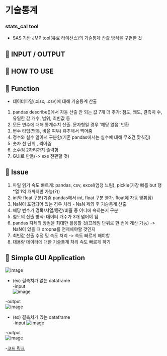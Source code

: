 # 기술통계        
### stats_cal tool    
 - SAS 기반 JMP tool(유료 라이선스)의 기술통계 산출 방식을 구현한 것    

## 📄 INPUT / OUTPUT    

## 📄 HOW TO USE     

## 📄 Function    
 - 데이터파일(.xlsx, .csv)에 대해 기술통계 산출               
 1) pandas describe()에서 자동 산출 안 되는 값 7개 더 추가: 첨도, 왜도, 결측치 수, 유일한 값 개수, 범위, 최빈값 등     
 2) 모든 변수에 대해 통계수치 산출. 문자형일 경우 '해당 없음' 반환        
 3) 변수 타입(명목, 비율 여부) 유추해서 찍어줌        
 4) 정수와 실수 알아서 구분함(기존 pandas에서는 실수에 대해 무조건 맞춰짐)           
 5) 숫자 천 단위 , 찍어줌   
 6) 소수점 2자리까지 출력함    
 7) GUI로 만듦(-> exe 전환할 것)     
 
## 📄 Issue        
 1) 파일 읽기 속도 빠르게: pandas, csv, excel(엄청 느림), pickle(가장 빠름 but 행*열 1억 개까지만 가능(?))       
 2) int와 float 구분(기존 pandas에서 int, float 구분 불가. float에 자동 맞춰짐)   
 3) NaN이 포함되어 있는 경우 처리 - NaN 제외 후 기술통계 산출       
 4) 해당 변수가 명목/서열/등간/비율 중 어디에 속하는지 구분    
 5) 첨도의 산출 방식: 데이터 개수가 3개 넘어야 됨   
 6) pandas 자체의 장점을 최대한 활용할 것(프레임 단위로 한 번에 계산 가능) -> NaN이 있을 때 dropna를 언제해야할 것인지    
 7) 최빈값 산출 수정 및 속도 처리 -> 속도 빠르게 해야함                
 8) 대용량 데이터에 대한 기술통계 처리 속도 빠르게 하기    
 

## 📄 Simple GUI Application
![image](https://user-images.githubusercontent.com/44013936/90158945-a3d50380-ddca-11ea-81dc-941d534d2b69.png)    

* (ex) 결측치가 없는 dataframe   
-input    
![image](https://user-images.githubusercontent.com/44013936/90232698-06281580-de58-11ea-88ae-57cfa5b072b8.png)     

-output    
![image](https://user-images.githubusercontent.com/44013936/90232799-222bb700-de58-11ea-8619-0f9efabef581.png)    

* (ex) 결측치가 있는 dataframe    
-input
![image](https://user-images.githubusercontent.com/44013936/90232489-bb0e0280-de57-11ea-8228-3b28aec0a225.png)    

-output    
![image](https://user-images.githubusercontent.com/44013936/90232628-eb55a100-de57-11ea-8113-c3cd437c3ef7.png)    

-[코드 링크](https://github.com/sohyunwriter/ai-tech-archive/blob/master/descriptive_statistics/stats_cal.py)    
